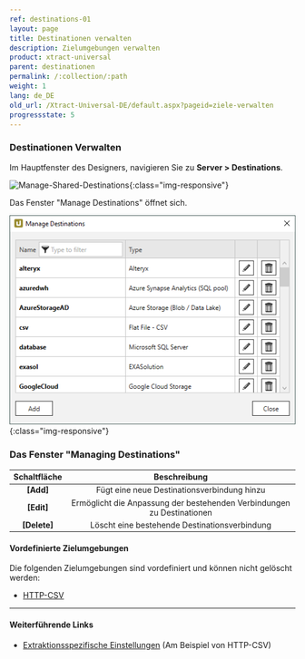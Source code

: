 ```yaml
---
ref: destinations-01
layout: page
title: Destinationen verwalten
description: Zielumgebungen verwalten
product: xtract-universal
parent: destinationen
permalink: /:collection/:path
weight: 1
lang: de_DE
old_url: /Xtract-Universal-DE/default.aspx?pageid=ziele-verwalten
progressstate: 5
---
```

### Destinationen Verwalten
Im Hauptfenster des Designers, navigieren Sie zu **Server > Destinations**.

![Manage-Shared-Destinations](/img/content/xu/sever_manage_dest.png){:class="img-responsive"}

Das Fenster "Manage Destinations" öffnet sich.

![Manage-Shared-Destinations](/img/content/Manage-Shared-Destinations.png){:class="img-responsive"}

### Das Fenster "Managing Destinations"

| Schaltfläche | Beschreibung | 
| :------: |:---: | 
| **[Add]** | Fügt eine neue Destinationsverbindung hinzu |
| **[Edit]** | Ermöglicht die Anpassung der bestehenden Verbindungen zu Destinationen | 
| **[Delete]** | Löscht eine bestehende Destinationsverbindung | 



#### Vordefinierte Zielumgebungen
Die folgenden Zielumgebungen sind vordefiniert und können nicht gelöscht werden:
- [HTTP-CSV](./csv-via-http)


******
#### Weiterführende Links
- [Extraktionsspezifische Einstellungen](./csv-via-http#csv-settings) (Am Beispiel von HTTP-CSV)

